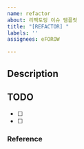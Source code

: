 ```yaml
---
name: refactor
about: 리팩토링 이슈 템플릿
title: "[REFACTOR] "
labels: ''
assignees: eFOROW

---
```


## Description


## TODO
- [ ] 
- [ ] 

### Reference

